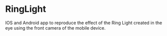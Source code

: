 # RingLight

IOS and Android app to reproduce the effect of the Ring Light created in the eye using the front camera of the mobile device.
